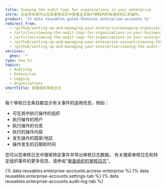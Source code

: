 ```yaml
---
title: Viewing the audit logs for organizations in your enterprise
intro: 企业所有者可以在其审核日志中查看企业帐户拥有的所有组织的汇总操作。
product: '{% data reusables.gated-features.enterprise-accounts %}'
redirect_from:
  - /github/setting-up-and-managing-your-enterprise/managing-organizations-in-your-enterprise-account/viewing-the-audit-logs-for-organizations-in-your-enterprise-account
  - /articles/viewing-the-audit-logs-for-organizations-in-your-business-account/
  - /articles/viewing-the-audit-logs-for-organizations-in-your-enterprise-account
  - /github/setting-up-and-managing-your-enterprise-account/viewing-the-audit-logs-for-organizations-in-your-enterprise-account
  - /github/setting-up-and-managing-your-enterprise/viewing-the-audit-logs-for-organizations-in-your-enterprise-account
versions:
  ghec: '*'
type: how_to
topics:
  - Auditing
  - Enterprise
  - Logging
  - Organizations
shortTitle: 查看组织审核日志
---
```


每个审核日志条目都显示有关事件的适用信息，例如：

- 可在其中执行操作的组织
- 执行操作的用户
- 执行操作的仓库
- 执行的操作内容
- 发生操作的国家/地区
- 操作发生的日期和时间

您可以在审核日志中搜索特定事件并导出审核日志数据。 有关搜索审核日志和特定组织事件的更多信息，请参阅“[审查组织的审核日志](/organizations/keeping-your-organization-secure/reviewing-the-audit-log-for-your-organization)”。

{% data reusables.enterprise-accounts.access-enterprise %}
{% data reusables.enterprise-accounts.settings-tab %}
{% data reusables.enterprise-accounts.audit-log-tab %}
